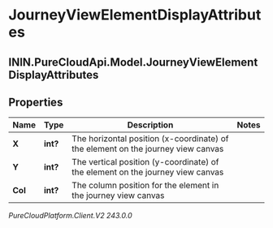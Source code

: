 # JourneyViewElementDisplayAttributes

## ININ.PureCloudApi.Model.JourneyViewElementDisplayAttributes

## Properties

|Name | Type | Description | Notes|
|------------ | ------------- | ------------- | -------------|
| **X** | **int?** | The horizontal position (x-coordinate) of the element on the journey view canvas | |
| **Y** | **int?** | The vertical position (y-coordinate) of the element on the journey view canvas | |
| **Col** | **int?** | The column position for the element in the journey view canvas | |



_PureCloudPlatform.Client.V2 243.0.0_
